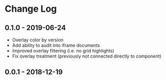 # Change Log

## 0.1.0 - 2019-06-24

- Overlay color by version
- Add ability to audit into iframe documents
- Improved overlay filtering (i.e. no grid highlights)
- Fix overlay treatment (previously not connected directly to component)

## 0.0.1 - 2018-12-19
